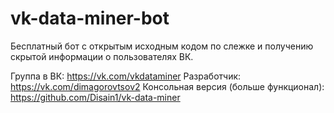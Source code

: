 # vk-data-miner-bot
Бесплатный бот с открытым исходным кодом по слежке и получению скрытой информации о пользователях ВК.

Группа в ВК: https://vk.com/vkdataminer
Разработчик: https://vk.com/dimagorovtsov2
Консольная версия (больше функционал): https://github.com/Disain1/vk-data-miner
